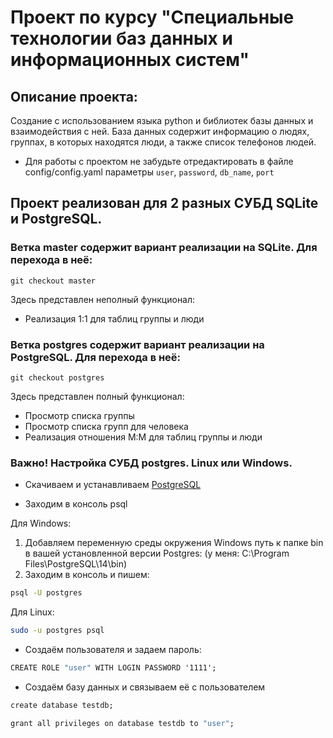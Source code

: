 # Проект по курсу "Специальные технологии баз данных и информационных систем"

## Описание проекта: 

Создание c использованием языка python и библиотек базы данных и взаимодействия с ней. 
База данных содержит информацию о людях, группах, в которых находятся люди, а также список телефонов людей. 

- Для работы с проектом не забудьте отредактировать в файле config/config.yaml параметры ```user```, ```password```, ```db_name```, ```port```


## Проект реализован для 2 разных СУБД SQLite и PostgreSQL.

### Ветка master содержит вариант реализации на SQLite. Для перехода в неё: 

```git 
git checkout master
```
Здесь представлен неполный функционал: 

- Реализация 1:1 для таблиц группы и люди

### Ветка postgres содержит вариант реализации на PostgreSQL. Для перехода в неё:

```git 
git checkout postgres
```

Здесь представлен полный функционал: 

- Просмотр списка группы
- Просмотр списка групп для человека 
- Реализация отношения M:M для таблиц группы и люди

### Важно! Настройка СУБД postgres. Linux или Windows.

- Скачиваем и устанавливаем [PostgreSQL](https://www.postgresql.org/download/)

- Заходим в консоль psql 

Для Windows:

1. Добавляем переменную среды окружения Windows путь к папке bin в вашей установленной версии Postgres: 
(у меня: C:\Program Files\PostgreSQL\14\bin)
2. Заходим в консоль и пишем: 
```cmd 
psql -U postgres 
```

Для Linux: 
```bash 
sudo -u postgres psql 
```

- Создаём пользователя и задаем пароль: 

```cmd 
CREATE ROLE "user" WITH LOGIN PASSWORD '1111';
```

- Создаём базу данных и связываем её с пользователем 

```cmd 
create database testdb;
```

```cmd 
grant all privileges on database testdb to "user";
```

